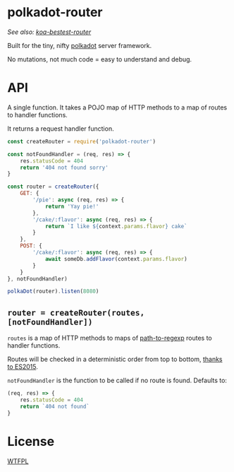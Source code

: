 # polkadot-router

*See also: [koa-bestest-router](https://github.com/TehShrike/koa-bestest-router)*

Built for the tiny, nifty [polkadot](https://github.com/lukeed/polkadot) server framework.

No mutations, not much code = easy to understand and debug.

# API

A single function.  It takes a POJO map of HTTP methods to a map of routes to handler functions.

It returns a request handler function.

```js
const createRouter = require('polkadot-router')

const notFoundHandler = (req, res) => {
	res.statusCode = 404
	return '404 not found sorry'
}

const router = createRouter({
	GET: {
		'/pie': async (req, res) => {
			return 'Yay pie!'
		},
		'/cake/:flavor': async (req, res) => {
			return `I like ${context.params.flavor} cake`
		}
	},
	POST: {
		'/cake/:flavor': async (req, res) => {
			await someDb.addFlavor(context.params.flavor)
		}
	}
}, notFoundHandler)

polkaDot(router).listen(8080)
```

## `router = createRouter(routes, [notFoundHandler])`

`routes` is a map of HTTP methods to maps of [path-to-regexp](https://github.com/pillarjs/path-to-regexp) routes to handler functions.

Routes will be checked in a deterministic order from top to bottom, [thanks to ES2015](http://stackoverflow.com/questions/30076219/does-es6-introduce-a-well-defined-order-of-enumeration-for-object-properties).

`notFoundHandler` is the function to be called if no route is found.  Defaults to:

```js
(req, res) => {
	res.statusCode = 404
	return `404 not found`
}
```

# License

[WTFPL](http://wtfpl2.com)
